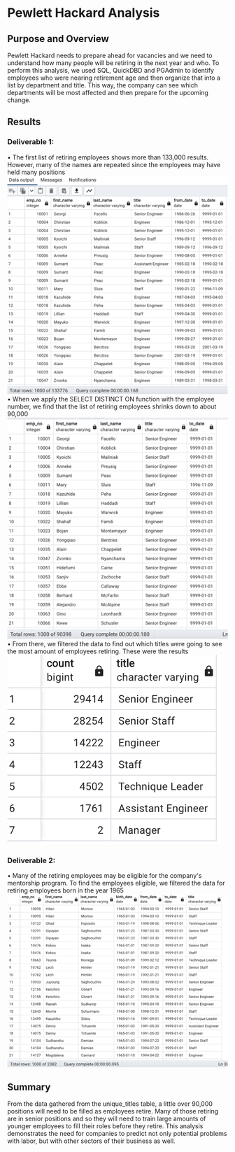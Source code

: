 # Pewlett Hackard Analysis

## Purpose and Overview

Pewlett Hackard needs to prepare ahead for vacancies and we need to understand how many people will be retiring in the next year and who. To perform this analysis, we used SQL, QuickDBD and PGAdmin to identify employees who were nearing retirement age and then organize that into a list by department and title. This way, the company can see which departments will be most affected and then prepare for the upcoming change.

## Results

### Deliverable 1: 
• The first list of retiring employees shows more than 133,000 results. However, many of the names are repeated since the employees may have held many positions
![](/Resources/retirement_titles.png)
• When we apply the SELECT DISTINCT ON function with the employee number, we find that the list of retiring employees shrinks down to about 90,000
![](/Resources/unique_titles.png)
• From there, we filtered the data to find out which titles were going to see the most amount of employees retiring. These were the results
![](/Resources/retiring_titles.png)

### Deliverable 2:
• Many of the retiring employees may be eligible for the company's mentorship program. To find the employees eligible, we filtered the data for retiring employees born in the year 1965
![](Resources/eligibility.png)

## Summary

From the data gathered from the unique_titles table, a little over 90,000 positions will need to be filled as employees retire. Many of those retiring are in senior positions and so they will need to train large amounts of younger employees to fill their roles before they retire. This analysis demonstrates the need for companies to predict not only potential problems with labor, but with other sectors of their business as well.
